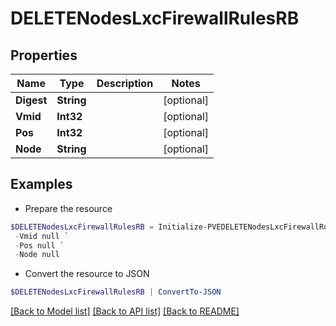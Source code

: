 # DELETENodesLxcFirewallRulesRB
## Properties

Name | Type | Description | Notes
------------ | ------------- | ------------- | -------------
**Digest** | **String** |  | [optional] 
**Vmid** | **Int32** |  | [optional] 
**Pos** | **Int32** |  | [optional] 
**Node** | **String** |  | [optional] 

## Examples

- Prepare the resource
```powershell
$DELETENodesLxcFirewallRulesRB = Initialize-PVEDELETENodesLxcFirewallRulesRB  -Digest null `
 -Vmid null `
 -Pos null `
 -Node null
```

- Convert the resource to JSON
```powershell
$DELETENodesLxcFirewallRulesRB | ConvertTo-JSON
```

[[Back to Model list]](../README.md#documentation-for-models) [[Back to API list]](../README.md#documentation-for-api-endpoints) [[Back to README]](../README.md)

